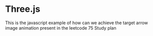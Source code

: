 # Three.js
This is the javascript example of how can we achieve the target arrow image animation present in the leetcode 75 Study plan 
